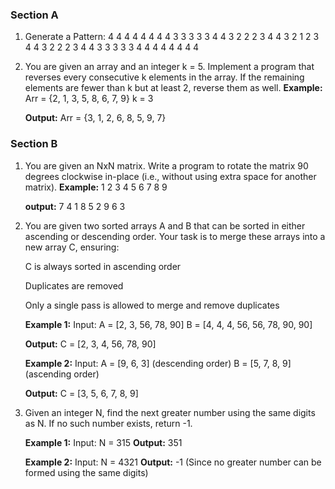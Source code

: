 ### Section A

1. Generate a Pattern:
    4 4 4 4 4 4 4 
    4 3 3 3 3 3 4 
    4 3 2 2 2 3 4 
    4 3 2 1 2 3 4 
    4 3 2 2 2 3 4 
    4 3 3 3 3 3 4 
    4 4 4 4 4 4 4 

2. You are given an array and an integer k = 5. Implement a program that reverses every consecutive k elements in the array. If the remaining elements are fewer than k but at least 2, reverse them as well.
    **Example:**
    Arr = {2, 1, 3, 5, 8, 6, 7, 9}
    k = 3

    **Output:**
    Arr = {3, 1, 2, 6, 8, 5, 9, 7}

### Section B

1. You are given an NxN matrix. Write a program to rotate the matrix 90 degrees clockwise in-place (i.e., without using extra space for another matrix).
    **Example:**
    1 2 3
    4 5 6
    7 8 9

    **output:** 
    7 4 1 
    8 5 2
    9 6 3

2. You are given two sorted arrays A and B that can be sorted in either ascending or descending order. Your task is to merge these arrays into a new array C, ensuring:

    C is always sorted in ascending order

    Duplicates are removed

    Only a single pass is allowed to merge and remove duplicates

    **Example 1:**
    Input:
    A = [2, 3, 56, 78, 90]
    B = [4, 4, 4, 56, 56, 78, 90, 90]

    **Output:**
    C = [2, 3, 4, 56, 78, 90]

    **Example 2:**
    Input:
    A = [9, 6, 3] (descending order)
    B = [5, 7, 8, 9] (ascending order)

    **Output:**
    C = [3, 5, 6, 7, 8, 9]

3. Given an integer N, find the next greater number using the same digits as N. If no such number exists, return -1.

    **Example 1:**
    Input:
    N = 315
    **Output:**
    351

    **Example 2:**
    Input:
    N = 4321
    **Output:**
    -1 (Since no greater number can be formed using the same digits)